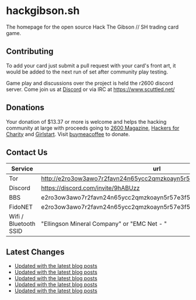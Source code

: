 # hackgibson.sh
The homepage for the open source Hack The Gibson // SH trading card game.


## Contributing

To add your card just submit a pull request with your card's front art, it would be added to the next run of set after community play testing.

Game play and discussions over the project is held the r2600 discord server. Come join us at [Discord](https://discord.com/invite/9hABUzz) or via IRC at https://www.scuttled.net/


## Donations

Your donation of $13.37 or more is welcome and helps the hacking community at large with proceeds going to [2600 Magazine](https://2600.com/), [Hackers for Charity](https://hackersforcharity.org) and [Girlstart](https://girlstart.org).  Visit [buymeacoffee](https://www.buymeacoffee.com/hackgibson.sh) to donate.


## Contact Us

Service | url
-|-
Tor | http://e2ro3ow3awo7r2favn24n65ycc2qmzkoayn5r57e3f56nvjwdcgg32ad.onion
Discord | https://discord.com/invite/9hABUzz
BBS | e2ro3ow3awo7r2favn24n65ycc2qmzkoayn5r57e3f56nvjwdcgg32ad.onion:23
FidoNET | e2ro3ow3awo7r2favn24n65ycc2qmzkoayn5r57e3f56nvjwdcgg32ad.onion:24554
Wifi / Bluetooth SSID | "Ellingson Mineral Company" or "EMC Net - <fidonet address>"

## Latest Changes
<!-- BLOG-POST-LIST:START -->
- [Updated with the latest blog posts](https://github.com/DFW2600/hackgibson.sh/commit/22f8deef3154b0d9be60a80b1e1bad5cb8ca4f7a)
- [Updated with the latest blog posts](https://github.com/DFW2600/hackgibson.sh/commit/f9eee1b193974befdda0af849a65428e68809407)
- [Updated with the latest blog posts](https://github.com/DFW2600/hackgibson.sh/commit/d80fffaeaa760cf4cbef54823ce6642eadb48b31)
- [Updated with the latest blog posts](https://github.com/DFW2600/hackgibson.sh/commit/03c4c3647e39b5cedd9a4498903a61c887b9ff3c)
- [Updated with the latest blog posts](https://github.com/DFW2600/hackgibson.sh/commit/77b3588e2be9c6e6194f42b06911e55b43d87f0f)
<!-- BLOG-POST-LIST:END -->
